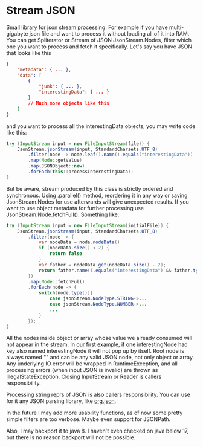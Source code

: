 # Stream JSON
Small library for json stream processing. For example if you have multi-gigabyte json file and want to process it without loading all of it into RAM. You can get Spliterator or Stream of JSON JsonStream.Nodes, filter which one you want to process and fetch it specifically. Let's say you have JSON that looks like this
```json
{
    "metadata": { ... },
    "data": [
        {
            "junk": { ... },
            "interestingData": { ... }
        }
        // Much more objects like this
    ]
}
```

and you want to process all the interestingData objects, you may write code like this:
```java
try (InputStream input = new FileInputStream(file)) {
    JsonStream.jsonStream(input, StandardCharsets.UTF_8)
        .filter(node -> node.leaf().name().equals("interestingData"))
        .map(Node::getValue)
        .map(JSONObject::new)
        .forEach(this::processInterestingData);
}
```

But be aware, stream produced by this class is strictly ordered and synchronous. Using .parallel() method, reordering it in any way or saving JsonStream.Nodes for use afterwards will give unexpected results. If you want to use object metadata for further processing use JsonStream.Node.fetchFull(). Something like:
```java
try (InputStream input = new FileInputStream(initialFile)) {
    JsonStream.jsonStream(input, StandardCharsets.UTF_8)
        .filter(node -> {
            var nodeData = node.nodeData()
            if (nodeData.size() < 2) {
                return false
            }
            var father = nodeData.get(nodeData.size() - 2);
            return father.name().equals("interestingData") && father.type() == JsonStream.NodeType.OBJECT;
        })
        .map(Node::fetchFull)
        .forEach(node -> {
            switch(node.type()){
                case jsonStream.NodeType.STRING->...
                case jsonStream.NodeType.NUMBER->...
                ...
            }
        });
}
```

All the nodes inside object or array whose value we already consumed will not appear in the stream. In our first example, if one interestingNode had key also named interestingNode it will not pop up by itself. Root node is always named "" and can be any valid JSON node, not only object or array. Any underlying IO error will be wrapped in RuntimeException, and all processing errors (when input JSON is invalid) are thrown as IllegalStateException. Closing InputStream or Reader is callers responsibility.

Processing string reprs of JSON is also callers responsibility. You can use for it any JSON parsing library, like [org.json](https://mvnrepository.com/artifact/org.json/json).

In the future I may add more usability functions, as of now some pretty simple filters are too verbose. Maybe even support for JSONPath.

Also, I may backport it to java 8. I haven't even checked on java below 17, but there is no reason backport will not be possible.